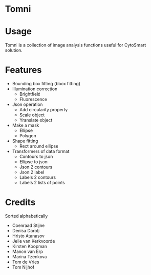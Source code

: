 Tomni
=====

# Usage


Tomni is a collection of image analysis functions useful for CytoSmart solution.

# Features

* Bounding box fitting (bbox fitting)
* Illumination correction 
  * Brightfield
  * Fluorescence
* Json operation
  * Add circularity property
  * Scale object
  * Yranslate object
* Make a mask
  * Ellipse
  * Polygon
* Shape fitting
  * Rect around ellipse
* Transformers of data format
  * Contours to json
  * Ellipse to json
  * Json 2 contours
  * Json 2 label
  * Labels 2 contours
  * Labels 2 lists of points

# Credits
Sorted alphabetically

- Coenraad Stijne
- Denisa Daroţi
- Hristo Atanasov
- Jelle van Kerkvoorde
- Kirsten Koopman
- Manon van Erp
- Marina Tzenkova
- Tom de Vries
- Tom Nijhof